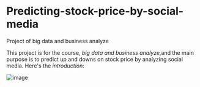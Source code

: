 # Predicting-stock-price-by-social-media
Project of big data and business analyze

This project is for the course, *big data and business analyze*,and the main purpose is to predict up and downs on stock price by analyzing social media.
Here's the *introduction*:

![image](https://user-images.githubusercontent.com/51256347/123134246-2ca8db00-d483-11eb-89d9-982863819035.png)



